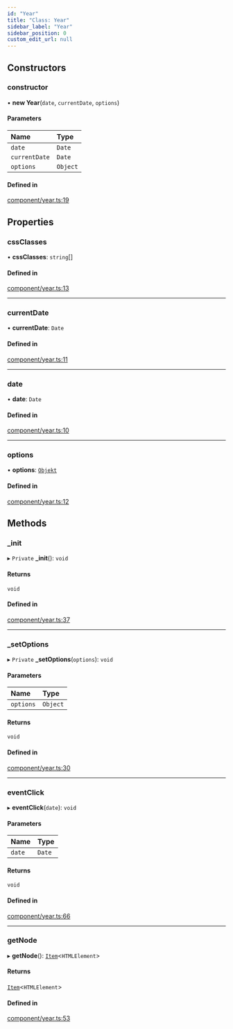 ```yaml
---
id: "Year"
title: "Class: Year"
sidebar_label: "Year"
sidebar_position: 0
custom_edit_url: null
---
```


## Constructors

### constructor

• **new Year**(`date`, `currentDate`, `options`)

#### Parameters

| Name | Type |
| :------ | :------ |
| `date` | `Date` |
| `currentDate` | `Date` |
| `options` | `Object` |

#### Defined in

[component/year.ts:19](https://bitbucket.org/siposdani87/sui-js/src/412afc3/src/component/year.ts#lines-19)

## Properties

### cssClasses

• **cssClasses**: `string`[]

#### Defined in

[component/year.ts:13](https://bitbucket.org/siposdani87/sui-js/src/412afc3/src/component/year.ts#lines-13)

___

### currentDate

• **currentDate**: `Date`

#### Defined in

[component/year.ts:11](https://bitbucket.org/siposdani87/sui-js/src/412afc3/src/component/year.ts#lines-11)

___

### date

• **date**: `Date`

#### Defined in

[component/year.ts:10](https://bitbucket.org/siposdani87/sui-js/src/412afc3/src/component/year.ts#lines-10)

___

### options

• **options**: [`Objekt`](Objekt.md)

#### Defined in

[component/year.ts:12](https://bitbucket.org/siposdani87/sui-js/src/412afc3/src/component/year.ts#lines-12)

## Methods

### \_init

▸ `Private` **_init**(): `void`

#### Returns

`void`

#### Defined in

[component/year.ts:37](https://bitbucket.org/siposdani87/sui-js/src/412afc3/src/component/year.ts#lines-37)

___

### \_setOptions

▸ `Private` **_setOptions**(`options`): `void`

#### Parameters

| Name | Type |
| :------ | :------ |
| `options` | `Object` |

#### Returns

`void`

#### Defined in

[component/year.ts:30](https://bitbucket.org/siposdani87/sui-js/src/412afc3/src/component/year.ts#lines-30)

___

### eventClick

▸ **eventClick**(`date`): `void`

#### Parameters

| Name | Type |
| :------ | :------ |
| `date` | `Date` |

#### Returns

`void`

#### Defined in

[component/year.ts:66](https://bitbucket.org/siposdani87/sui-js/src/412afc3/src/component/year.ts#lines-66)

___

### getNode

▸ **getNode**(): [`Item`](Item.md)<`HTMLElement`\>

#### Returns

[`Item`](Item.md)<`HTMLElement`\>

#### Defined in

[component/year.ts:53](https://bitbucket.org/siposdani87/sui-js/src/412afc3/src/component/year.ts#lines-53)
